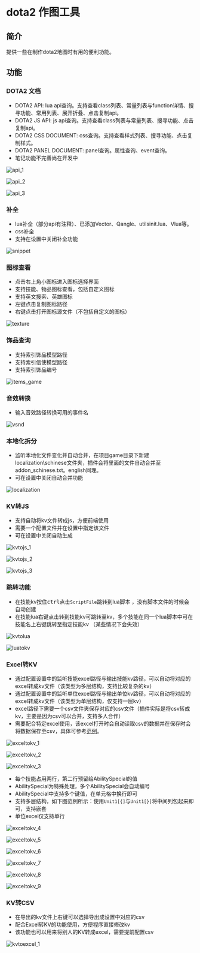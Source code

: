 # dota2 作图工具
## 简介

提供一些在制作dota2地图时有用的便利功能。
## 功能

### DOTA2 文档

- DOTA2 API: lua api查询。支持查看class列表、常量列表与function详情、搜寻功能、常用列表、展开折叠、点击复制api。
- DOTA2 JS API: js api查询。支持查看class列表与常量列表、搜寻功能、点击复制api。
- DOTA2 CSS DOCUMENT: css查询。支持查看样式列表、搜寻功能、点击复制样式。
- DOTA2 PANEL DOCUMENT: panel查询。属性查询、event查询。
- 笔记功能不完善尚在开发中

![api_1](https://raw.githubusercontent.com/BigCiba/vscode-dota2-tools/main/images/README/api_1.png)

![api_2](https://raw.githubusercontent.com/BigCiba/vscode-dota2-tools/main/images/README/api_2.png)

![api_3](https://raw.githubusercontent.com/BigCiba/vscode-dota2-tools/main/images/README/api_3.png)

### 补全

- lua补全（部分api有注释）、已添加Vector、Qangle、utilsinit.lua、Vlua等。
- css补全
- 支持在设置中关闭补全功能

![snippet](https://raw.githubusercontent.com/BigCiba/vscode-dota2-tools/main/images/README/snippet.png)

### 图标查看

- 点击右上角小图标进入图标选择界面
- 支持技能、物品图标查看，包括自定义图标
- 支持英文搜索、英雄图标
- 左键点击复制图标路径
- 右键点击打开图标源文件（不包括自定义的图标）

![texture](https://raw.githubusercontent.com/BigCiba/vscode-dota2-tools/main/images/README/texture.png)

### 饰品查询

- 支持索引饰品模型路径
- 支持索引信使模型路径
- 支持索引饰品编号

![items_game](https://raw.githubusercontent.com/BigCiba/vscode-dota2-tools/main/images/README/items_game.png)

### 音效转换

- 输入音效路径转换可用的事件名

![vsnd](https://raw.githubusercontent.com/BigCiba/vscode-dota2-tools/main/images/README/vsnd.png)

### 本地化拆分

- 监听本地化文件变化并自动合并，在项目game目录下新建localization\schinese文件夹，插件会将里面的文件自动合并至addon_schinese.txt。english同理。
- 可在设置中关闭自动合并功能  

![localization](https://raw.githubusercontent.com/BigCiba/vscode-dota2-tools/main/images/README/localization.png)

### KV转JS

- 支持自动将kv文件转成js，方便前端使用
- 需要一个配置文件并在设置中指定该文件
- 可在设置中关闭自动生成

![kvtojs_1](https://raw.githubusercontent.com/BigCiba/vscode-dota2-tools/main/images/README/kvtojs_1.png)

![kvtojs_2](https://raw.githubusercontent.com/BigCiba/vscode-dota2-tools/main/images/README/kvtojs_2.png)

![kvtojs_3](https://raw.githubusercontent.com/BigCiba/vscode-dota2-tools/main/images/README/kvtojs_3.png)

### 跳转功能

- 在技能kv按住<kbd>ctrl</kbd>点击`ScriptFile`跳转到lua脚本  ，没有脚本文件的时候会自动创建
- 在技能lua右键点击转到技能kv可跳转至kv，多个技能在同一个lua脚本中可在技能名上右键跳转至指定技能kv （某些情况下会失效）

![kvtolua](https://raw.githubusercontent.com/BigCiba/vscode-dota2-tools/main/images/README/kvtolua.png)

![luatokv](https://raw.githubusercontent.com/BigCiba/vscode-dota2-tools/main/images/README/luatokv.png)

### Excel转KV

- 通过配置设置中的监听技能excel路径与输出技能kv路径，可以自动将对应的excel转成kv文件（该类型为多层结构，支持比较复杂的kv）
- 通过配置设置中的监听单位excel路径与输出单位kv路径，可以自动将对应的excel转成kv文件（该类型为单层结构，仅支持一层kv）
- excel路径下需要一个csv文件夹保存对应的csv文件（插件实际是将csv转成kv，主要是因为csv可以合并，支持多人合作）
- 需要配合特定excel使用，该excel打开时会自动读取csv的数据并在保存时会将数据保存至csv，具体可参考[范例](https://github.com/BigCiba/GuardingAthena/tree/master/design/3.kv%E9%85%8D%E7%BD%AE%E8%A1%A8)。

![exceltokv_1](https://raw.githubusercontent.com/BigCiba/vscode-dota2-tools/main/images/README/exceltokv_1.png)

![exceltokv_2](https://raw.githubusercontent.com/BigCiba/vscode-dota2-tools/main/images/README/exceltokv_2.png)

![exceltokv_3](https://raw.githubusercontent.com/BigCiba/vscode-dota2-tools/main/images/README/exceltokv_3.png)

- 每个技能占用两行，第二行预留给AbilitySpecial的值
- AbilitySpecial为特殊处理，多个AbilitySpecial会自动编号
- AbilitySpecial中支持多个键值，在单元格中换行即可
- 支持多层结构，如下图范例所示：使用```Unit1[{]```与```Unit1[}]```将中间列包起来即可，支持嵌套
- 单位excel仅支持单行

![exceltokv_4](https://raw.githubusercontent.com/BigCiba/vscode-dota2-tools/main/images/README/exceltokv_4.png)

![exceltokv_5](https://raw.githubusercontent.com/BigCiba/vscode-dota2-tools/main/images/README/exceltokv_5.png)

![exceltokv_6](https://raw.githubusercontent.com/BigCiba/vscode-dota2-tools/main/images/README/exceltokv_6.png)

![exceltokv_7](https://raw.githubusercontent.com/BigCiba/vscode-dota2-tools/main/images/README/exceltokv_7.png)

![exceltokv_8](https://raw.githubusercontent.com/BigCiba/vscode-dota2-tools/main/images/README/exceltokv_8.png)

![exceltokv_9](https://raw.githubusercontent.com/BigCiba/vscode-dota2-tools/main/images/README/exceltokv_9.png)

### KV转CSV

- 在导出的kv文件上右键可以选择导出成设置中对应的csv
- 配合Excel转KV的功能使用，方便程序直接修改kv
- 该功能也可以用来将别人的KV转成excel，需要提前配置csv

![kvtoexcel_1](https://raw.githubusercontent.com/BigCiba/vscode-dota2-tools/main/images/README/kvtoexcel_1.png)